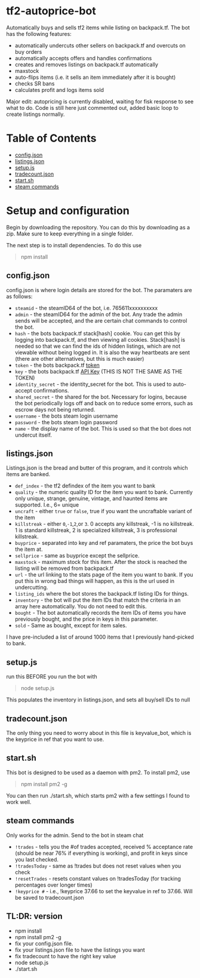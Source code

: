 # tf2-autoprice-bot
Automatically buys and sells tf2 items while listing on backpack.tf. The bot has the following features:
- automatically undercuts other sellers on backpack.tf and overcuts on buy orders
- automatically accepts offers and handles confirmations
- creates and removes listings on backpack.tf automatically
- maxstock
- auto-flips items (i.e. it sells an item immediately after it is bought)
- checks SR bans
- calculates profit and logs items sold


Major edit:
autopricing is currently disabled, waiting for fisk response to see what to do. Code is still here just commented out, added basic loop to create listings normally.
# Table of Contents

* [config.json](#config)
* [listings.json](#listings)
* [setup.js](#setup.js)
* [tradecount.json](#tradecount)
* [start.sh](#start)
* [steam commands](#commands)

# Setup and configuration
Begin by downloading the repository. You can do this by downloading as a zip. Make sure to keep everything in a single folder.

The next step is to install dependencies. To do this use
>npm install


## <a name="config"></a>config.json
config.json is where login details are stored for the bot. The paramaters are as follows:

- `steamid` - the steamID64 of the bot, i.e. 765611xxxxxxxxxx
- `admin` - the steamID64 for the admin of the bot. Any trade the admin sends will be accepted, and the are certain chat commands to control the bot.
 - `hash` - the bots backpack.tf stack[hash] cookie. You can get this by logging into backpack.tf, and then viewing all cookies. Stack[hash] is needed so that we can find the ids of hidden listings, which are not viewable without being logged in. It is also the way heartbeats are sent (there are other alternatives, but this is much easier)
- `token` - the bots backpack.tf [token](https://backpack.tf/connections)
- `key` - the bots backpack.tf [API Key](https://backpack.tf/developer/apikey/view) (THIS IS NOT THE SAME AS THE TOKEN)
- `identity_secret` - the identity_secret for the bot. This is used to auto-accept confirmations.
- `shared_secret` - the shared for the bot. Necessary for logins, because the bot periodically logs off and back on to reduce some errors, such as escrow days not being returned.
- `username` - the bots steam login username
- `password` - the bots steam login password
- `name` - the display name of the bot. This is used so that the bot does not undercut itself.


## <a name="listings"></a>listings.json
Listings.json is the bread and butter of this program, and it controls which items are banked.

- `def_index` - the tf2 defindex of the item you want to bank
- `quality` - the numeric quality ID for the item you want to bank. Currently only unique, strange, genuine, vintage, and haunted items are supported. I.e., 6= unique
 - `uncraft` - either `true` or `false`, true if you want the uncraftable variant of the item
- `killstreak` - either `0`,`-1`,`2`,or `3`. 0 accepts any killstreak, -1 is no killstreak. 1 is standard killstreak, 2 is specialized killstreak, 3 is professional killstreak. 
- `buyprice` - separated into key and ref paramaters, the price the bot buys the item at.
-  `sellprice` - same as buyprice except the sellprice.
- `maxstock` - maximum stock for this item. After the stock is reached the listing will be removed from backpack.tf
- `url` - the url linking to the stats page of the item you want to bank. If you put this in wrong bad things will happen, as this is the url used in undercutting.
- `listing_ids` where the bot stores the backpack.tf listing IDs for things.
- `inventory` - the bot will put the item IDs that match the criteria in an array here automatically. You do not need to edit this.
- `bought` - The bot automatically records the item IDs of items you have previously bought, and the price in keys in this parameter.
- `sold` - Same as bought, except for item sales. 

I have pre-included a list of around 1000 items that I previously hand-picked to bank.
## <a name="setup.js"></a>setup.js
run this BEFORE you run the bot with
>node setup.js

This populates the inventory in listings.json, and sets all buy/sell IDs to null

## <a name="tradecount"></a>tradecount.json
The only thing you need to worry about in this file is keyvalue_bot, which is the keyprice in ref that you want to use.

## <a name="start"></a>start.sh
This bot is designed to be used as a daemon with pm2. To install pm2, use
>npm install pm2 -g
>
You can then run ./start.sh, which starts pm2 with a few settings I found to work well.


## <a name="commands"></a>steam commands
Only works for the admin. Send to the bot in steam chat

- `!trades` - tells you the #of trades accepted, received % acceptance rate (should be near 76% if everything is working), and profit in keys since you last checked.
- `!tradesToday` - same as !trades but does not reset values when you check
 - `!resetTrades` - resets constant values on !tradesToday (for tracking percentages over longer times)
- `!keyprice #` - i.e.,  !keyprice 37.66 to set the keyvalue in ref to 37.66. Will be saved to tradecount.json






## TL:DR: version


- npm install
- npm install pm2 -g
- fix your config.json file. 
- fix your listings.json file to have the listings you want
- fix tradecount to have the right key value
- node setup.js
- ./start.sh
